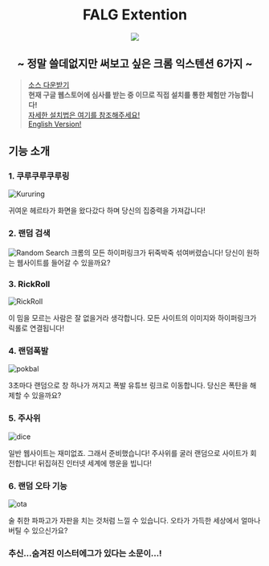 <div align="center">
  <h1>FALG Extention</h1>
</div>

<p align="center">
  <img src="https://github.com/user-attachments/assets/f898b46d-3f4b-427f-9dae-6216188559bc"/>
</p>

<div align="center">
  <h2>~ 정말 쓸데없지만 써보고 싶은 크롬 익스텐션 6가지 ~</h2>
</div>

> [소스 다운받기](https://github.com/wolpis/funny-google-extention/archive/refs/heads/main.zip)<br>
> **현재 구글 웹스토어에 심사를 받는 중 이므로 직접 설치를 통한 체험만 가능합니다!**<br>
> [자세한 설치법은 여기를 참조해주세요!](https://github.com/wolpis/funny-google-extention/blob/main/install_KR.md)<br>
> [English Version!](https://github.com/wolpis/funny-google-extention/blob/main/README_EN.md)<br>

## 기능 소개
### 1. 쿠루쿠루쿠루링
![Kururing](https://github.com/user-attachments/assets/47a045a1-1ab2-443d-bf3e-e9ffc1fabda2)


귀여운 헤르타가 화면을 왔다갔다 하며 당신의 집중력을 가져갑니다!

### 2. 랜덤 검색
![Random Search](https://github.com/user-attachments/assets/8962a8b4-eea8-49dd-8eae-7689785aa042)
크롬의 모든 하이퍼링크가 뒤죽박죽 섞여버렸습니다! 당신이 원하는 웹사이트를 들어갈 수 있을까요?


### 3. RickRoll
![RickRoll](https://github.com/user-attachments/assets/50103794-6234-4d8d-bd82-ec9c7bac5f37)

이 밈을 모르는 사람은 잘 없을거라 생각합니다.
모든 사이트의 이미지와 하이퍼링크가 릭롤로 연결됩니다!


### 4. 랜덤폭발
![pokbal](https://github.com/user-attachments/assets/d3f83d8d-01c0-4088-86ff-91294b6dad98)

3초마다 랜덤으로 창 하나가 꺼지고 폭발 유튜브 링크로 이동합니다.
당신은 폭탄을 해제할 수 있을까요?


### 5. 주사위
![dice](https://github.com/user-attachments/assets/67f09369-0a49-429d-8eb8-d38e4091e3bc)

일반 웹사이트는 재미없죠. 그래서 준비했습니다! 주사위를 굴러 랜덤으로 사이트가 회전합니다! 뒤집혀진 인터넷 세계에 행운을 빕니다!

### 6. 랜덤 오타 기능
![ota](https://github.com/user-attachments/assets/e0ad6b2b-a75a-4bd0-98a7-4359a87a045d)

술 취한 파파고가 자판을 치는 것처럼 느낄 수 있습니다. 오타가 가득한 세상에서 얼마나 버틸 수 있으신가요?


### 추신...숨겨진 이스터에그가 있다는 소문이...!
